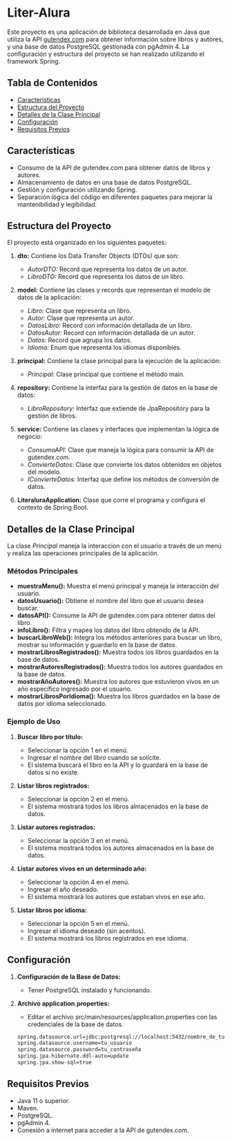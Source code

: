 # Liter-Alura

Este proyecto es una aplicación de biblioteca desarrollada en Java que utiliza la API [gutendex.com](https://gutendex.com/) para obtener información sobre libros y autores, y una base de datos PostgreSQL gestionada con pgAdmin 4. La configuración y estructura del proyecto se han realizado utilizando el framework Spring.

## Tabla de Contenidos

- [Características](#características)
- [Estructura del Proyecto](#estructura-del-proyecto)
- [Detalles de la Clase Principal](#detalles-de-la-clase-principal)
- [Configuración](#configuración)
- [Requisitos Previos](#requisitos-previos)

## Características

- Consumo de la API de gutendex.com para obtener datos de libros y autores.
- Almacenamiento de datos en una base de datos PostgreSQL.
- Gestión y configuración utilizando Spring.
- Separación lógica del código en diferentes paquetes para mejorar la mantenibilidad y legibilidad.

## Estructura del Proyecto

El proyecto está organizado en los siguientes paquetes:

1. **dto:** Contiene los Data Transfer Objects (DTOs) que son:

   - *AutorDTO:* Record que representa los datos de un autor.
   - *LibroDTO:* Record que representa los datos de un libro.

2. **model:** Contiene las clases y records que representan el modelo de datos de la aplicación:

   - *Libro:* Clase que representa un libro.
   - *Autor:* Clase que representa un autor.
   - *DatosLibro:* Record con información detallada de un libro.
   - *DatosAutor:* Record con información detallada de un autor.
   - *Datos:* Record que agrupa los datos.
   - *Idioma:* Enum que representa los idiomas disponibles.
  
3. **principal:** Contiene la clase principal para la ejecución de la aplicación:
   
   - *Principal:* Clase principal que contiene el método main.
  
4. **repository:** Contiene la interfaz para la gestión de datos en la base de datos:

   - *LibroRepository:* Interfaz que extiende de JpaRepository para la gestión de libros.

5. **service:** Contiene las clases y interfaces que implementan la lógica de negocio:

   - *ConsumoAPI:* Clase que maneja la lógica para consumir la API de gutendex.com.
   - *ConvierteDatos:* Clase que convierte los datos obtenidos en objetos del modelo.
   - *IConvierteDatos:* Interfaz que define los métodos de conversión de datos.

6. **LiteraluraApplication:** Clase que corre el programa y configura el contexto de Spring Boot.

## Detalles de la Clase Principal

La clase *Principal* maneja la interaccion con el usuario a través de un menú y realiza las operaciones principales de la aplicación.
### Métodos Principales
- **muestraMenu():** Muestra el menú principal y maneja la interacción del usuario.
- **datosUsuario():** Obtiene el nombre del libro que el usuario desea buscar.
- **datosAPI():** Consume la API de gutendex.com para obtener datos del libro.
- **infoLibro():** Filtra y mapea los datos del libro obtenido de la API.
- **buscarLibroWeb():** Integra los métodos anteriores para buscar un libro, mostrar su información y guardarlo en la base de datos.
- **mostrarLibrosRegistrados():** Muestra todos los libros guardados en la base de datos.
- **mostrarAutoresRegistrados():** Muestra todos los autores guardados en la base de datos.
- **mostrarAñoAutores():** Muestra los autores que estuvieron vivos en un año específico ingresado por el usuario.
- **mostrarLibrosPorIdioma():** Muestra los libros guardados en la base de datos por idioma seleccionado.
### Ejemplo de Uso
1. **Buscar libro por título:**
   - Seleccionar la opción 1 en el menú.
   - Ingresar el nombre del libro cuando se solicite.
   - El sistema buscará el libro en la API y lo guardará en la base de datos si no existe.
  
2. **Listar libros registrados:**
   - Seleccionar la opción 2 en el menú.
   - El sistema mostrará todos los libros almacenados en la base de datos.

3. **Listar autores registrados:**
   - Seleccionar la opción 3 en el menú.
   - El sistema mostrará todos los autores almacenados en la base de datos.
  
4. **Listar autores vivos en un determinado año:**
   - Seleccionar la opción 4 en el menú.
   - Ingresar el año deseado.
   - El sistema mostrará los autores que estaban vivos en ese año.

5. **Listar libros por idioma:**
   - Seleccionar la opción 5 en el menú.
   - Ingresar el idioma deseado (sin acentos).
   - El sistema mostrará los libros registrados en ese idioma.
  
## Configuración
1. **Configuración de la Base de Datos:**
   - Tener PostgreSQL instalado y funcionando.

2. **Archivo application.properties:**
   - Editar el archivo src/main/resources/application.properties con las credenciales de la base de datos.
   ```sh
   spring.datasource.url=jdbc:postgresql://localhost:5432/nombre_de_tu_base_de_datos
   spring.datasource.username=tu_usuario
   spring.datasource.password=tu_contraseña
   spring.jpa.hibernate.ddl-auto=update
   spring.jpa.show-sql=true

## Requisitos Previos
- Java 11 o superior.
- Maven.
- PostgreSQL.
- pgAdmin 4.
- Conexión a internet para acceder a la API de gutendex.com.
